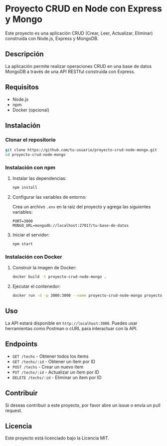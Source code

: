# Proyecto CRUD en Node con Express y Mongo

Este proyecto es una aplicación CRUD (Crear, Leer, Actualizar, Eliminar) construida con Node.js, Express y MongoDB.

## Descripción

La aplicación permite realizar operaciones CRUD en una base de datos MongoDB a través de una API RESTful construida con Express.

## Requisitos

- Node.js
- npm
- Docker (opcional)

## Instalación

### Clonar el repositorio

```bash
git clone https://github.com/tu-usuario/proyecto-crud-node-mongo.git
cd proyecto-crud-node-mongo
```

### Instalación con npm

1. Instalar las dependencias:

   ```bash
   npm install
   ```

2. Configurar las variables de entorno:

   Crea un archivo `.env` en la raíz del proyecto y agrega las siguientes variables:

   ```env
   PORT=3000
   MONGO_URL=mongodb://localhost:27017/tu-base-de-datos
   ```

3. Iniciar el servidor:

   ```bash
   npm start
   ```

### Instalación con Docker

1. Construir la imagen de Docker:

   ```bash
   docker build -t proyecto-crud-node-mongo .
   ```

2. Ejecutar el contenedor:

   ```bash
   docker run -d -p 3000:3000 --name proyecto-crud-node-mongo proyecto-crud-node-mongo
   ```

## Uso

La API estará disponible en `http://localhost:3000`. Puedes usar herramientas como Postman o cURL para interactuar con la API.

## Endpoints

- `GET /techs` - Obtener todos los ítems
- `GET /techs/:id` - Obtener un ítem por ID
- `POST /techs` - Crear un nuevo ítem
- `PUT /techs/:id` - Actualizar un ítem por ID
- `DELETE /techs/:id` - Eliminar un ítem por ID

## Contribuir

Si deseas contribuir a este proyecto, por favor abre un issue o envía un pull request.

## Licencia

Este proyecto está licenciado bajo la Licencia MIT.
